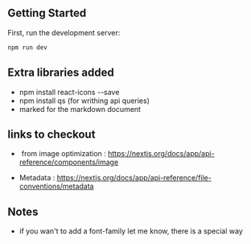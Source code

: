 
## Getting Started

First, run the development server:

```bash
npm run dev
```



## Extra libraries added 

- npm install react-icons --save
- npm install qs (for writhing api queries)
- marked for the markdown document




## links to checkout

 - <Image> from image optimization : https://nextjs.org/docs/app/api-reference/components/image

 - Metadata : https://nextjs.org/docs/app/api-reference/file-conventions/metadata


## Notes

 - if you wan't to add a font-family let me know, there is a special way 